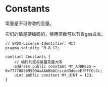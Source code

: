 # Constants

常量是不可修改的变量。

它们的值是硬编码的，使用常数可以节省gas成本。

```solidity
// SPDX-License-Identifier: MIT
pragma solidity ^0.8.17;

contract Constants {
    // 编码约定将常量变量大写
    address public constant MY_ADDRESS = 0x777788889999AaAAbBbbCcccddDdeeeEfFFfCcCc;
    uint public constant MY_UINT = 123;
}
```